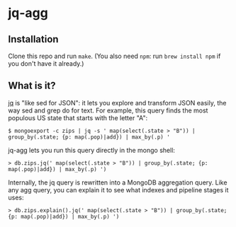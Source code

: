 # jq-agg

## Installation

Clone this repo and run `make`. (You also need `npm`: run `brew install npm` if you don't have it already.)

## What is it?

[jq](https://stedolan.github.io/jq/) is "like sed for JSON": it lets you explore and transform JSON easily, the way sed and grep do for text.  For example, this query finds the most populous US state that starts with the letter "A":
```
$ mongoexport -c zips | jq -s ' map(select(.state > "B")) | group_by(.state; {p: map(.pop)|add}) | max_by(.p) '
```

jq-agg lets you run this query directly in the mongo shell:
```
> db.zips.jq(' map(select(.state > "B")) | group_by(.state; {p: map(.pop)|add}) | max_by(.p) ')
```

Internally, the jq query is rewritten into a MongoDB aggregation query.  Like any agg query, you can explain it to see what indexes and pipeline stages it uses:
```
> db.zips.explain().jq(' map(select(.state > "B")) | group_by(.state; {p: map(.pop)|add}) | max_by(.p) ')
```

